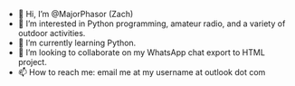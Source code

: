 - 👋 Hi, I’m @MajorPhasor (Zach)
- 👀 I’m interested in Python programming, amateur radio, and a variety of outdoor activities.
- 🌱 I’m currently learning Python.
- 💞️ I’m looking to collaborate on my WhatsApp chat export to HTML project.
- 📫 How to reach me: email me at my username at outlook dot com
<!---
MajorPhasor/MajorPhasor is a ✨ special ✨ repository because its `README.md` (this file) appears on your GitHub profile.
You can click the Preview link to take a look at your changes.
--->
